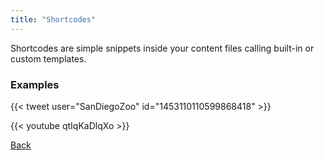 ```yaml
---
title: "Shortcodes"
---
```


Shortcodes are simple snippets inside your content files calling built-in or custom templates.

### Examples

{{< tweet user="SanDiegoZoo" id="1453110110599868418" >}}

{{< youtube qtIqKaDlqXo >}}

[Back](/posts/01_what_is_hugo)

